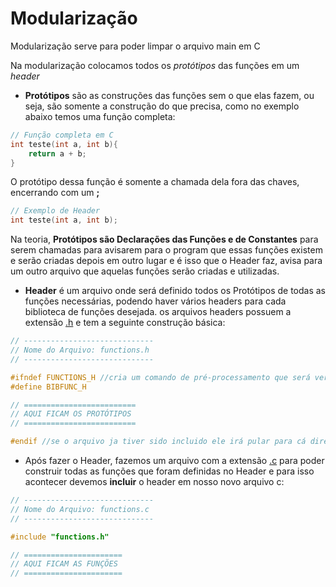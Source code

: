 # Modularização

Modularização serve para poder limpar o arquivo main em C

Na modularização colocamos todos os _protótipos_ das funções em um _header_

* **Protótipos** são as construções das funções sem o que elas fazem, ou seja, são somente a construção do que precisa, como no exemplo abaixo temos uma função completa: 

```c
// Função completa em C
int teste(int a, int b){
    return a + b;
}
```

O protótipo dessa função é somente a chamada dela fora das chaves, encerrando com um **;**

```c
// Exemplo de Header
int teste(int a, int b);
```

Na teoria, **Protótipos são Declarações das Funções e de Constantes** para serem chamadas para avisarem para o program que essas funções existem e serão criadas depois em outro lugar e é isso que o Header faz, avisa para um outro arquivo que aquelas funções serão criadas e utilizadas.

* **Header** é um arquivo onde será definido todos os Protótipos de todas as funções necessárias, podendo haver vários headers para cada biblioteca de funções desejada. os arquivos headers possuem a extensão [.h]() e tem a seguinte construção básica:

```c
// -----------------------------
// Nome do Arquivo: functions.h
// -----------------------------

#ifndef FUNCTIONS_H //cria um comando de pré-processamento que será verificado
#define BIBFUNC_H

// =========================
// AQUI FICAM OS PROTÓTIPOS
// =========================

#endif //se o arquivo ja tiver sido incluido ele irá pular para cá direto 
```

* Após fazer o Header, fazemos um arquivo com a extensão [.c]() para poder construir todas as funções que foram definidas no Header e para isso acontecer devemos **incluir** o header em nosso novo arquivo c:

```c
// -----------------------------
// Nome do Arquivo: functions.c
// -----------------------------

#include "functions.h"

// ======================
// AQUI FICAM AS FUNÇÕES
// ======================

```






